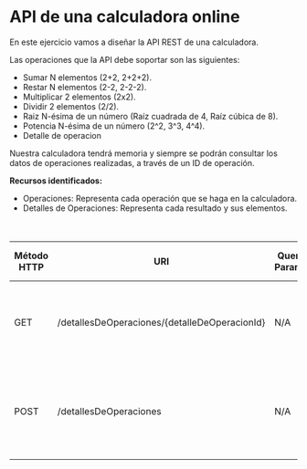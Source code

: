 # API de una calculadora online

En este ejercicio vamos a diseñar la API REST de una calculadora.

Las operaciones que la API debe soportar son las siguientes:
- Sumar N elementos (2+2, 2+2+2).
- Restar N elementos (2-2, 2-2-2).
- Multiplicar 2 elementos (2x2).
- Dividir 2 elementos (2/2).
- Raiz N-ésima de un número (Raíz cuadrada de 4, Raíz cúbica de 8).
- Potencia N-ésima de un número (2^2, 3^3, 4^4).
- Detalle de operacion

Nuestra calculadora tendrá memoria y siempre se podrán consultar los datos de operaciones realizadas, a través de un ID de operación.

**Recursos identificados:**
- Operaciones: Representa cada operación que se haga en la calculadora.
- Detalles de Operaciones: Representa cada resultado y sus elementos.<br/><br/><br/>

| Método HTTP                            | URI                   | Query Params  | Cuerpo de la Petición                                              | Cuerpo de la Respuesta                                                                | Códigos de Respuesta                                    |
|----------------------------------------|-----------------------|---------------|--------------------------------------------------------------------|---------------------------------------------------------------------------------------|---------------------------------------------------------|
| GET                                    | /detallesDeOperaciones/{detalleDeOperacionId}                 | N/A           | N/A                                                                | `{"detalleDeOperacionId": 789, "operacion": "suma", "elementos": ["2","2"], "resultado": "4"}`           | 200 OK<br/>400 Bad Request<br/>500 Internal Server Error   |
| POST                                   | /detallesDeOperaciones                | N/A           | `{"operacion": "suma", "elementos": ["2","2"], "resultado": "4"}`          | `{"detalleDeOperacionId": 789, "operacion": "suma", "resultado": "4"}`              | 201 Created<br/>400 Bad Request<br/>500 Internal Server Error |
